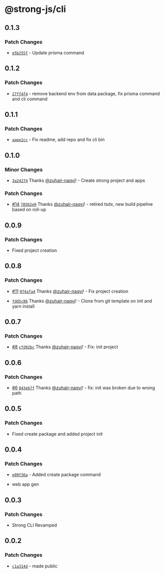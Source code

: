 # @strong-js/cli

## 0.1.3

### Patch Changes

- [`e5b255f`](https://github.com/strongly-labs/strong-js/commit/e5b255f75756e5fe0e1c94ee4349cf22943628ca) - Update prisma command

## 0.1.2

### Patch Changes

- [`27ff4f4`](https://github.com/strongly-labs/strong-js/commit/27ff4f47e8393fceacc3ed22ece08e19ae1860a0) - remove backend env from data package, fix prisma command and cli command

## 0.1.1

### Patch Changes

- [`aaee2cc`](https://github.com/strongly-labs/strong-js/commit/aaee2cc6c04f63f1673aabc2f3c72002728ddcaa) - Fix readme, add repo and fix cli bin

## 0.1.0

### Minor Changes

- [`3a24274`](https://github.com/strongly-labs/strong-js/commit/3a2427459089391820cb61a7396f5b1f789799ef) Thanks [@zuhair-naqvi](https://github.com/zuhair-naqvi)! - Create strong project and apps

### Patch Changes

- [#14](https://github.com/strongly-labs/strong-js/pull/14) [`78562e9`](https://github.com/strongly-labs/strong-js/commit/78562e974a895c7dfe0c6f5765414edb34764802) Thanks [@zuhair-naqvi](https://github.com/zuhair-naqvi)! - retired tsdx, new build pipeline based on roll-up

## 0.0.9

### Patch Changes

- Fixed project creation

## 0.0.8

### Patch Changes

- [#11](https://github.com/strongly-labs/strong-js/pull/11) [`974afa4`](https://github.com/strongly-labs/strong-js/commit/974afa4784676ccd29ccf0966eee501dedaf2e60) Thanks [@zuhair-naqvi](https://github.com/zuhair-naqvi)! - Fix project creation

* [`fdd5c8b`](https://github.com/strongly-labs/strong-js/commit/fdd5c8bd623123c41ac21b52779f092d8863ce49) Thanks [@zuhair-naqvi](https://github.com/zuhair-naqvi)! - Clone from git template on init and yarn install

## 0.0.7

### Patch Changes

- [#8](https://github.com/strongly-labs/strong-js/pull/8) [`cfd92bc`](https://github.com/strongly-labs/strong-js/commit/cfd92bc02ada56812e4892965475cc4a93db3820) Thanks [@zuhair-naqvi](https://github.com/zuhair-naqvi)! - Fix: init project

## 0.0.6

### Patch Changes

- [#6](https://github.com/strongly-labs/strong-js/pull/6) [`843eb7f`](https://github.com/strongly-labs/strong-js/commit/843eb7f5861f6be550966e6b05c3258bdd71f8ce) Thanks [@zuhair-naqvi](https://github.com/zuhair-naqvi)! - fix: init was broken due to wrong path

## 0.0.5

### Patch Changes

- Fixed create package and added project init

## 0.0.4

### Patch Changes

- [`e09f36a`](https://github.com/strongly-labs/strong-js/commit/e09f36a640bf3722c6ac971a004adddb3f86fd4c) - Added create package command

* web app gen

## 0.0.3

### Patch Changes

- Strong CLI Revamped

## 0.0.2

### Patch Changes

- [`c1a314d`](https://github.com/strongly-labs/strongly/commit/c1a314daff85da271fba691f2619e210dda50f88) - made public
